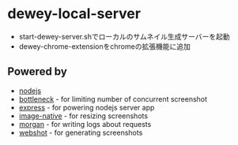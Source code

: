 # dewey-local-server

- start-dewey-server.shでローカルのサムネイル生成サーバーを起動
- dewey-chrome-extensionをchromeの拡張機能に追加

## Powered by

- [nodejs](https://nodejs.org/)
- [bottleneck](https://github.com/SGrondin/bottleneck) - for limiting number of
    concurrent screenshot
- [express](http://expressjs.com) - for powering nodejs server app
- [image-native](https://github.com/elad/node-imagemagick-native) - for
    resizing screenshots
- [morgan](https://github.com/expressjs/morgan) - for writing logs about
    requests
- [webshot](https://github.com/brenden/node-webshot) - for generating
    screenshots
